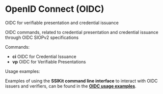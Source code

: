 # OpenID Connect (OIDC)

OIDC for verifiable presentation and credential issuance

OIDC commands, related to credential presentation and credential issuance through OIDC SIOPv2 specifications

Commands:

* **ci** OIDC for Credential Issuance
* **vp** OIDC for Verifiable Presentations

Usage examples:

Examples of using the **SSIKit command line interface** to interact with OIDC issuers and verifiers, can be found in the [**OIDC usage examples**](broken-reference).
